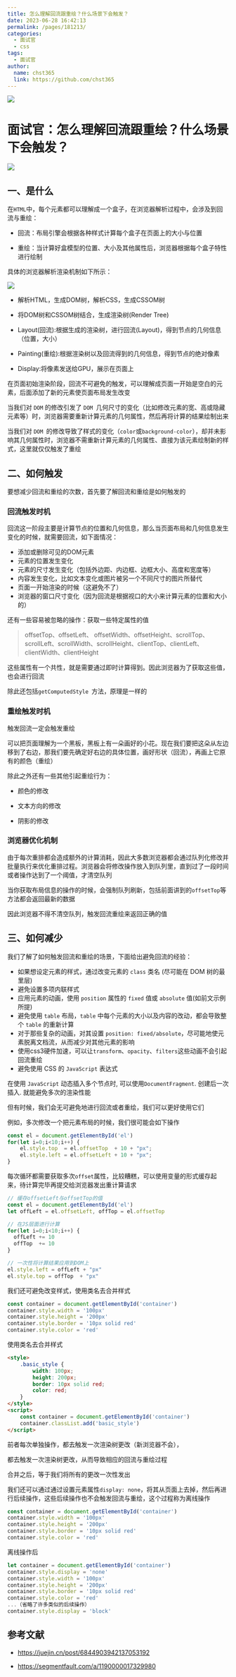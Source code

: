 ```yaml
---
title: 怎么理解回流跟重绘？什么场景下会触发？
date: 2023-06-28 16:42:13
permalink: /pages/181213/
categories: 
  - 面试官
  - css
tags: 
  - 面试官
author: 
  name: chst365
  link: https://github.com/chst365
---
```

![](https://cdn.jsdelivr.net/gh/chst365/bolgImgs/imgs/topImgs/257.jpg)
# 面试官：怎么理解回流跟重绘？什么场景下会触发？

 ![](https://static.vue-js.com/1ed5d340-9cdc-11eb-85f6-6fac77c0c9b3.png)

## 一、是什么

在`HTML`中，每个元素都可以理解成一个盒子，在浏览器解析过程中，会涉及到回流与重绘：

- 回流：布局引擎会根据各种样式计算每个盒子在页面上的大小与位置

- 重绘：当计算好盒模型的位置、大小及其他属性后，浏览器根据每个盒子特性进行绘制

具体的浏览器解析渲染机制如下所示：

 ![](https://static.vue-js.com/2b56a950-9cdc-11eb-ab90-d9ae814b240d.png)

- 解析HTML，生成DOM树，解析CSS，生成CSSOM树

- 将DOM树和CSSOM树结合，生成渲染树(Render Tree)
- Layout(回流):根据生成的渲染树，进行回流(Layout)，得到节点的几何信息（位置，大小）
- Painting(重绘):根据渲染树以及回流得到的几何信息，得到节点的绝对像素
- Display:将像素发送给GPU，展示在页面上



在页面初始渲染阶段，回流不可避免的触发，可以理解成页面一开始是空白的元素，后面添加了新的元素使页面布局发生改变

当我们对 `DOM` 的修改引发了 `DOM `几何尺寸的变化（比如修改元素的宽、高或隐藏元素等）时，浏览器需要重新计算元素的几何属性，然后再将计算的结果绘制出来

当我们对 `DOM `的修改导致了样式的变化（`color`或`background-color`），却并未影响其几何属性时，浏览器不需重新计算元素的几何属性、直接为该元素绘制新的样式，这里就仅仅触发了重绘



## 二、如何触发

要想减少回流和重绘的次数，首先要了解回流和重绘是如何触发的

### 回流触发时机

回流这一阶段主要是计算节点的位置和几何信息，那么当页面布局和几何信息发生变化的时候，就需要回流，如下面情况：

- 添加或删除可见的DOM元素
- 元素的位置发生变化
- 元素的尺寸发生变化（包括外边距、内边框、边框大小、高度和宽度等）
- 内容发生变化，比如文本变化或图片被另一个不同尺寸的图片所替代
- 页面一开始渲染的时候（这避免不了）
- 浏览器的窗口尺寸变化（因为回流是根据视口的大小来计算元素的位置和大小的）

还有一些容易被忽略的操作：获取一些特定属性的值

> offsetTop、offsetLeft、 offsetWidth、offsetHeight、scrollTop、scrollLeft、scrollWidth、scrollHeight、clientTop、clientLeft、clientWidth、clientHeight

这些属性有一个共性，就是需要通过即时计算得到。因此浏览器为了获取这些值，也会进行回流

除此还包括`getComputedStyle `方法，原理是一样的



### 重绘触发时机

触发回流一定会触发重绘

可以把页面理解为一个黑板，黑板上有一朵画好的小花。现在我们要把这朵从左边移到了右边，那我们要先确定好右边的具体位置，画好形状（回流），再画上它原有的颜色（重绘）

除此之外还有一些其他引起重绘行为：

- 颜色的修改

- 文本方向的修改
- 阴影的修改



### 浏览器优化机制

由于每次重排都会造成额外的计算消耗，因此大多数浏览器都会通过队列化修改并批量执行来优化重排过程。浏览器会将修改操作放入到队列里，直到过了一段时间或者操作达到了一个阈值，才清空队列

当你获取布局信息的操作的时候，会强制队列刷新，包括前面讲到的`offsetTop`等方法都会返回最新的数据

因此浏览器不得不清空队列，触发回流重绘来返回正确的值



## 三、如何减少

我们了解了如何触发回流和重绘的场景，下面给出避免回流的经验：

- 如果想设定元素的样式，通过改变元素的 `class` 类名 (尽可能在 DOM 树的最里层)
- 避免设置多项内联样式
- 应用元素的动画，使用 `position` 属性的 `fixed` 值或 `absolute` 值(如前文示例所提)
- 避免使用 `table` 布局，`table` 中每个元素的大小以及内容的改动，都会导致整个 `table` 的重新计算
- 对于那些复杂的动画，对其设置 `position: fixed/absolute`，尽可能地使元素脱离文档流，从而减少对其他元素的影响
- 使用css3硬件加速，可以让`transform`、`opacity`、`filters`这些动画不会引起回流重绘
- 避免使用 CSS 的 `JavaScript` 表达式

在使用 `JavaScript` 动态插入多个节点时, 可以使用`DocumentFragment`. 创建后一次插入. 就能避免多次的渲染性能

但有时候，我们会无可避免地进行回流或者重绘，我们可以更好使用它们

例如，多次修改一个把元素布局的时候，我们很可能会如下操作

```js
const el = document.getElementById('el')
for(let i=0;i<10;i++) {
    el.style.top  = el.offsetTop  + 10 + "px";
    el.style.left = el.offsetLeft + 10 + "px";
}
```

每次循环都需要获取多次`offset`属性，比较糟糕，可以使用变量的形式缓存起来，待计算完毕再提交给浏览器发出重计算请求

```js
// 缓存offsetLeft与offsetTop的值
const el = document.getElementById('el')
let offLeft = el.offsetLeft, offTop = el.offsetTop

// 在JS层面进行计算
for(let i=0;i<10;i++) {
  offLeft += 10
  offTop  += 10
}

// 一次性将计算结果应用到DOM上
el.style.left = offLeft + "px"
el.style.top = offTop  + "px"
```

我们还可避免改变样式，使用类名去合并样式

```js
const container = document.getElementById('container')
container.style.width = '100px'
container.style.height = '200px'
container.style.border = '10px solid red'
container.style.color = 'red'
```

使用类名去合并样式

```html
<style>
    .basic_style {
        width: 100px;
        height: 200px;
        border: 10px solid red;
        color: red;
    }
</style>
<script>
    const container = document.getElementById('container')
    container.classList.add('basic_style')
</script>
```

前者每次单独操作，都去触发一次渲染树更改（新浏览器不会），

都去触发一次渲染树更改，从而导致相应的回流与重绘过程

合并之后，等于我们将所有的更改一次性发出

我们还可以通过通过设置元素属性`display: none`，将其从页面上去掉，然后再进行后续操作，这些后续操作也不会触发回流与重绘，这个过程称为离线操作

```js
const container = document.getElementById('container')
container.style.width = '100px'
container.style.height = '200px'
container.style.border = '10px solid red'
container.style.color = 'red'
```

离线操作后

```js
let container = document.getElementById('container')
container.style.display = 'none'
container.style.width = '100px'
container.style.height = '200px'
container.style.border = '10px solid red'
container.style.color = 'red'
...（省略了许多类似的后续操作）
container.style.display = 'block'
```



## 参考文献

- https://juejin.cn/post/6844903942137053192

- https://segmentfault.com/a/1190000017329980